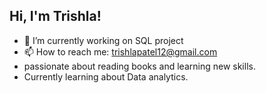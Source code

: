 ## Hi, I'm Trishla!

- 🔭 I’m currently working on SQL project
- 📫 How to reach me: trishlapatel12@gmail.com
- passionate about reading books and learning new skills.
- Currently learning about Data analytics.
